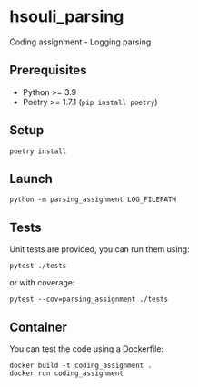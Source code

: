 # hsouli_parsing
Coding assignment - Logging parsing

## Prerequisites
- Python >= 3.9
- Poetry >= 1.7.1 (`pip install poetry`)

## Setup
```shell
poetry install
```

## Launch
````shell
python -m parsing_assignment LOG_FILEPATH
````

## Tests
Unit tests are provided, you can run them using:
````shell
pytest ./tests
````
or with coverage:
````shell
pytest --cov=parsing_assignment ./tests
````

## Container
You can test the code using a Dockerfile:
````shell
docker build -t coding_assignment .
docker run coding_assignment
````